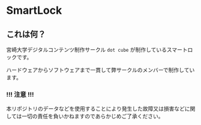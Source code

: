 # SmartLock

## これは何？

宮崎大学デジタルコンテンツ制作サークル `dot cube` が制作しているスマートロックです。

ハードウェアからソフトウェアまで一貫して弊サークルのメンバーで制作しています。

### !!! 注意 !!!

本リポジトリのデータなどを使用することにより発生した故障又は損害などに関しては一切の責任を負いかねますのであらかじめご了承ください。

